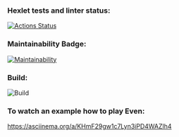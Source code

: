 ### Hexlet tests and linter status:
[![Actions Status](https://github.com/ellonka/java-project-lvl1/workflows/hexlet-check/badge.svg)](https://github.com/ellonka/java-project-lvl1/actions)

### Maintainability Badge:
[![Maintainability](https://api.codeclimate.com/v1/badges/a99a88d28ad37a79dbf6/maintainability)](https://codeclimate.com/github/codeclimate/codeclimate/maintainability)

### Build:
![Build](https://github.com/ellonka/java-project-lvl1/actions/workflows/build-for-actions/badge.svg)

### To watch an example how to play Even:
https://asciinema.org/a/KHmF29gw1c7Lyn3iPD4WAZlh4
